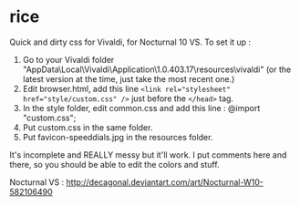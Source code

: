 # rice

Quick and dirty css for Vivaldi, for Nocturnal 10 VS. To set it up :

1. Go to your Vivaldi folder "AppData\Local\Vivaldi\Application\1.0.403.17\resources\vivaldi\" (or the latest version at the time, just take the most recent one.)
2. Edit browser.html, add this line ```<link rel="stylesheet" href="style/custom.css" />``` just before the ```</head>``` tag.
3. In the style folder, edit common.css and add this line : @import "custom.css";
4. Put custom.css in the same folder.
5. Put favicon-speeddials.jpg in the resources folder.

It's incomplete and REALLY messy but it'll work. I put comments here and there, so you should be able to edit the colors and stuff.

Nocturnal VS : http://decagonal.deviantart.com/art/Nocturnal-W10-582106490
